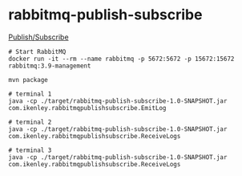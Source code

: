 # rabbitmq-publish-subscribe

[Publish/Subscribe](https://www.rabbitmq.com/tutorials/tutorial-three-java.html)

```
# Start RabbitMQ
docker run -it --rm --name rabbitmq -p 5672:5672 -p 15672:15672 rabbitmq:3.9-management

mvn package

# terminal 1
java -cp ./target/rabbitmq-publish-subscribe-1.0-SNAPSHOT.jar com.ikenley.rabbitmqpublishsubscribe.EmitLog

# terminal 2
java -cp ./target/rabbitmq-publish-subscribe-1.0-SNAPSHOT.jar com.ikenley.rabbitmqpublishsubscribe.ReceiveLogs

# terminal 3
java -cp ./target/rabbitmq-publish-subscribe-1.0-SNAPSHOT.jar com.ikenley.rabbitmqpublishsubscribe.ReceiveLogs
```
